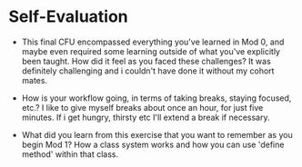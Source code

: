 # Self-Evaluation

- This final CFU encompassed everything you've learned in Mod 0, and maybe even required some learning outside of what you've explicitly been taught. How did it feel as you faced these challenges?
    It was definitely challenging and i couldn't have done it without my cohort mates.
- How is your workflow going, in terms of taking breaks, staying focused, etc.?
    I like to give myself breaks about once an hour, for just five minutes. If i get hungry, thirsty etc I'll extend a break if necessary.

- What did you learn from this exercise that you want to remember as you begin Mod 1?
    How a class system works and how you can use 'define method' within that class.